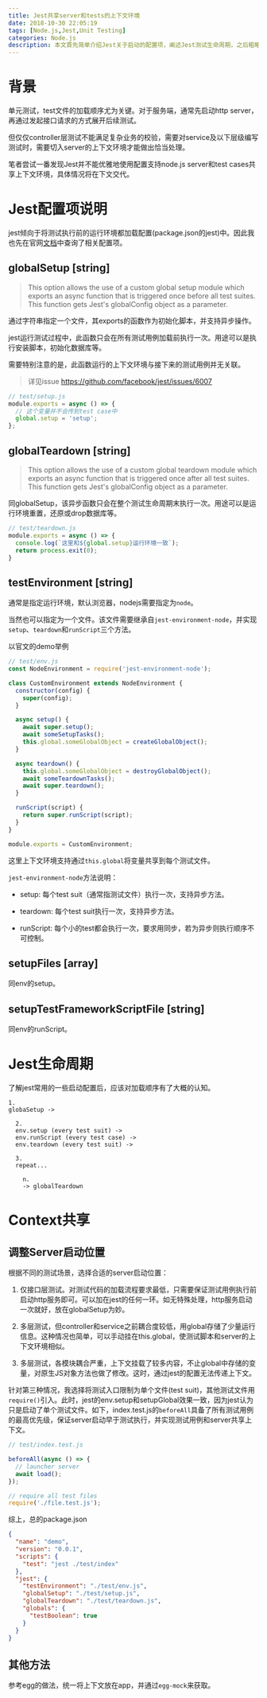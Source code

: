 ```yaml
---
title: Jest共享server和tests的上下文环境
date: 2018-10-30 22:05:19
tags: [Node.js,Jest,Unit Testing]
categories: Node.js
description: 本文首先简单介绍Jest关于启动的配置项，阐述Jest测试生命周期，之后粗略总结不同情况的server应该何时启动，最终使用略粗鄙的办法解决本次问题。
---
```


# 背景
单元测试，test文件的加载顺序尤为关键。对于服务端，通常先启动http server，再通过发起接口请求的方式展开后续测试。

但仅仅controller层测试不能满足复杂业务的校验，需要对service及以下层级编写测试时，需要切入server的上下文环境才能做出恰当处理。

笔者尝试一番发现Jest并不能优雅地使用配置支持node.js server和test cases共享上下文环境，具体情况将在下文交代。

# Jest配置项说明
jest倾向于将测试执行前的运行环境都加载配置(package.json的jest)中。因此我也先在官网[文档](https://jestjs.io/docs/en/configuration)中查询了相关配置项。

## globalSetup [string]

> This option allows the use of a custom global setup module which exports an async function that is triggered once before all test suites. This function gets Jest's globalConfig object as a parameter.

通过字符串指定一个文件，其exports的函数作为初始化脚本，并支持异步操作。

jest运行测试过程中，此函数只会在所有测试用例加载前执行一次。用途可以是执行安装脚本，初始化数据库等。

需要特别注意的是，此函数运行的上下文环境与接下来的测试用例并无关联。

> 详见issue https://github.com/facebook/jest/issues/6007

```js
// test/setup.js
module.exports = async () => {
  // 这个变量并不会传到test case中
  global.setup = 'setup';
};
```

## globalTeardown [string]
> This option allows the use of a custom global teardown module which exports an async function that is triggered once after all test suites. This function gets Jest's globalConfig object as a parameter.

同globalSetup，该异步函数只会在整个测试生命周期末执行一次。用途可以是运行环境重置，还原或drop数据库等。

```js
// test/teardown.js
module.exports = async () => {
  console.log(`这里和${global.setup}运行环境一致`);
  return process.exit(0);
}
```

## testEnvironment [string]
通常是指定运行环境，默认浏览器，nodejs需要指定为`node`。

当然也可以指定为一个文件。该文件需要继承自`jest-environment-node`，并实现`setup`、`teardown`和`runScript`三个方法。

以官文的demo举例
```js
// test/env.js
const NodeEnvironment = require('jest-environment-node');

class CustomEnvironment extends NodeEnvironment {
  constructor(config) {
    super(config);
  }

  async setup() {
    await super.setup();
    await someSetupTasks();
    this.global.someGlobalObject = createGlobalObject();
  }

  async teardown() {
    this.global.someGlobalObject = destroyGlobalObject();
    await someTeardownTasks();
    await super.teardown();
  }

  runScript(script) {
    return super.runScript(script);
  }
}

module.exports = CustomEnvironment;
```
这里上下文环境支持通过`this.global`将变量共享到每个测试文件。

`jest-environment-node`方法说明：
- setup: 每个test suit（通常指测试文件）执行一次，支持异步方法。

- teardown: 每个test suit执行一次，支持异步方法。

- runScript: 每个小的test都会执行一次，要求用同步，若为异步则执行顺序不可控制。

## setupFiles [array]
同env的setup。

## setupTestFrameworkScriptFile [string]
同env的runScript。

# Jest生命周期

了解jest常用的一些启动配置后，应该对加载顺序有了大概的认知。

```
1.
globaSetup ->

  2.
  env.setup (every test suit) ->
  env.runScript (every test case) ->
  env.teardown (every test suit) ->

  3.
  repeat...

    n.
    -> globalTeardown
```

# Context共享

## 调整Server启动位置
根据不同的测试场景，选择合适的server启动位置：

1. 仅接口层测试。对测试代码的加载流程要求最低，只需要保证测试用例执行前启动http服务即可。可以加在jest的任何一环。如无特殊处理，http服务启动一次就好，放在globalSetup为妙。

2. 多层测试，但controller和service之前耦合度较低，用global存储了少量运行信息。这种情况也简单，可以手动挂在this.global，使测试脚本和server的上下文环境相似。

3. 多层测试，各模块耦合严重，上下文挂载了较多内容，不止global中存储的变量，对原生JS对象方法也做了修改。这时，通过jest的配置无法传递上下文。

针对第三种情况，我选择将测试入口限制为单个文件(test suit)，其他测试文件用`require()`引入。此时，jest的env.setup和setupGlobal效果一致，因为jest认为只是启动了单个测试文件。如下，index.test.js的`beforeAll`具备了所有测试用例的最高优先级，保证server启动早于测试执行，并实现测试用例和server共享上下文。

```js
// test/index.test.js

beforeAll(async () => {
  // launcher server
  await load();
});

// require all test files
require('./file.test.js');

```
综上，总的package.json
```json
{
  "name": "demo",
  "version": "0.0.1",
  "scripts": {
    "test": "jest ./test/index"
  },
  "jest": {
    "testEnvironment": "./test/env.js",
    "globalSetup": "./test/setup.js",
    "globalTeardown": "./test/teardown.js",
    "globals": {
      "testBoolean": true
    }
  }
}
```

## 其他方法
参考egg的做法，统一将上下文放在app，并通过`egg-mock`来获取。
